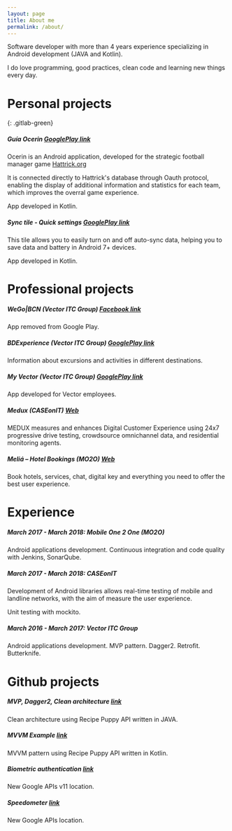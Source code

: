 ```yaml
---
layout: page
title: About me
permalink: /about/
---
```

Software developer with more than 4 years experience specializing in Android development (JAVA and Kotlin).

I do love programming, good practices, clean code and learning new things every day. 

# Personal projects 
{: .gitlab-green}

##### Guía Ocerin [GooglePlay link](https://play.google.com/store/apps/details?id=com.guiaocerin)
Ocerin is an Android application, developed for the strategic football manager game [Hattrick.org](https://www.hattrick.org/)

It is connected directly to Hattrick's database through Oauth protocol, enabling the display of additional information and statistics for each team, which improves the overral game experience.

App developed in Kotlin.

##### Sync tile - Quick settings [GooglePlay link](https://play.google.com/store/apps/details?id=com.guiaocerin.synctile)
This tile allows you to easily turn on and off auto-sync data, helping you to save data and battery in Android 7+ devices.

App developed in Kotlin.

# Professional projects

##### WeGo|BCN (Vector ITC Group) [Facebook link](https://www.facebook.com/wegobcn/)
App removed from Google Play.

##### BDExperience (Vector ITC Group) [GooglePlay link](https://play.google.com/store/apps/details?id=com.bdtravel.re_appbdtravelandroid)
Information about excursions and activities in different destinations.

##### My Vector (Vector ITC Group) [GooglePlay link](https://play.google.com/store/apps/details?id=com.vectormobile.myvector&hl=es)
App developed for Vector employees.

##### Medux (CASEonIT) [Web](https://www.caseonit.com/)
MEDUX measures and enhances Digital Customer Experience using 24x7 progressive drive testing, crowdsource omnichannel data, and residential monitoring agents.

##### Meliá – Hotel Bookings (MO2O) [Web](https://play.google.com/store/apps/details?id=es.mobail.meliarewards&hl=es) 
Book hotels, services, chat, digital key and everything you need to offer the best user experience.

# Experience
##### March 2017 - March 2018: Mobile One 2 One (MO2O)

Android applications development.
Continuous integration and code quality with Jenkins, SonarQube.

##### March 2017 - March 2018: CASEonIT

Development of Android libraries allows real-time testing of mobile and landline networks, with the aim of
measure the user experience.

Unit testing with mockito.

##### March 2016 - March 2017: Vector ITC Group

Android applications development. MVP pattern. Dagger2. Retrofit. Butterknife.

# Github projects

##### MVP, Dagger2, Clean architecture [link](https://github.com/alruiz85/Recipes)
Clean architecture using Recipe Puppy API written in JAVA.
##### MVVM Example [link](https://github.com/alruiz85/mvvm-recipes)
MVVM pattern using Recipe Puppy API written in Kotlin.
##### Biometric authentication [link](https://github.com/alruiz85/Biometric)
New Google APIs v11 location.
##### Speedometer [link](https://github.com/alruiz85/SpeedometerKotlin)
New Google APIs location.
